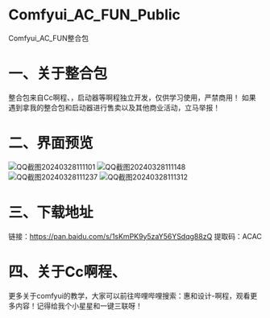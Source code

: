 # Comfyui_AC_FUN_Public
Comfyui_AC_FUN整合包
# 一、关于整合包
整合包来自Cc啊程、，启动器等啊程独立开发，仅供学习使用，严禁商用！
如果遇到拿我的整合包和启动器进行售卖以及其他商业活动，立马举报！
# 二、界面预览
![QQ截图20240328111101](https://github.com/A719689614/Comfyui_AC_FUN_Public/assets/142242136/0313efef-5087-43f4-9dcc-77f9f0f87098)
![QQ截图20240328111148](https://github.com/A719689614/Comfyui_AC_FUN_Public/assets/142242136/7034bb3e-11ca-4783-a39f-e2f033384ecb)
![QQ截图20240328111237](https://github.com/A719689614/Comfyui_AC_FUN_Public/assets/142242136/8c0b59dc-c0a6-4e34-a6cd-2b0b232d08a4)
![QQ截图20240328111312](https://github.com/A719689614/Comfyui_AC_FUN_Public/assets/142242136/5cdb9c49-4dc8-4808-a203-9c965276978f)
# 三、下载地址
链接：https://pan.baidu.com/s/1sKmPK9y5zaY56YSdqg88zQ 
提取码：ACAC
# 四、关于Cc啊程、
更多关于comfyui的教学，大家可以前往哔哩哔哩搜索：惠和设计-啊程，观看更多内容！记得给我个小星星和一键三联呀！

